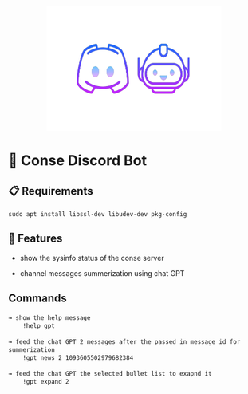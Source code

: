 <p align="center">
    <img width=350 height=250 src="https://github.com/wildonion/gem/blob/master/assets/disbot.png"
</p>

# 🤖 Conse Discord Bot


## 📋 Requirements

```console
sudo apt install libssl-dev libudev-dev pkg-config
```

## 📱 Features

* show the sysinfo status of the conse server

* channel messages summerization using chat GPT

## Commands

```
→ show the help message
    !help gpt

→ feed the chat GPT 2 messages after the passed in message id for summerization
    !gpt news 2 1093605502979682384

→ feed the chat GPT the selected bullet list to exapnd it
    !gpt expand 2 
```
